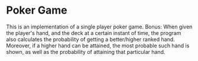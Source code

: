 # Poker Game

This is an implementation of a single player poker game.
Bonus: When given the player's hand, and the deck at a certain instant of time, the program also calculates the probability of getting a better/higher ranked hand. Moreover, if a higher hand can be attained, the most probable such hand is shown, as well as the probability of attaining that particular hand.
